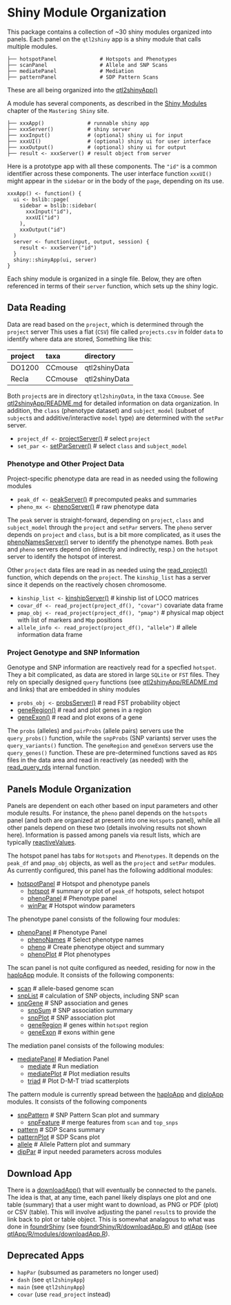 # Shiny Module Organization

This package contains a collection of ~30 shiny modules organized
into panels.
Each panel on the `qtl2shiny` app is a shiny module that calls multiple
modules.

```
├── hotspotPanel              # Hotspots and Phenotypes
├── scanPanel                 # Allele and SNP Scans
├── mediatePanel              # Mediation
├── patternPanel              # SDP Pattern Scans
```

These are all being organized into the
[qtl2shinyApp()](https://github.com/byandell-sysgen/qtl2shiny/blob/refactor/R/qtl2shinyApp.R)

A module has several components, as described in the
[Shiny Modules](https://mastering-shiny.org/scaling-modules.html)
chapter of the `Mastering Shiny` site.

```
├── xxxApp()              # runnable shiny app
├── xxxServer()           # shiny server
├── xxxInput()            # (optional) shiny ui for input
├── xxxUI()               # (optional) shiny ui for user interface
├── xxxOutput()           # (optional) shiny ui for output
├── result <- xxxServer() # result object from server
```

Here is a prototype app with all these components.
The `"id"` is a common identifier across these components.
The user interface function `xxxUI()` might appear in the `sidebar`
or in the body of the `page`, depending on its use.

```
xxxApp() <- function() {
  ui <- bslib::page(
    sidebar = bslib::sidebar(
      xxxInput("id"),
      xxxUI("id")
    ),
    xxxOutput("id")
  )
  server <- function(input, output, session) {
    result <- xxxServer("id")
  }
  shiny::shinyApp(ui, server)
}
```

Each shiny module is organized in a single file.
Below, they are often referenced in terms of their `server` function,
which sets up the shiny logic.

## Data Reading

Data are read based on the `project`, which is determined through the 
`project` server
This uses a flat (`CSV`) file called `projects.csv` in folder `data`
to identify where data are stored,
Something like this:

|project|taxa|directory|
|:------|:---|:--------|
|DO1200|CCmouse|qtl2shinyData|
|Recla|CCmouse|qtl2shinyData|

Both `project`s are in directory `qtl2shinyData`, in the taxa `CCmouse`.
See
[qtl2shinyApp/README.md](https://github.com/byandell-sysgen/qtl2shinyApp/blob/main/README.md)
for detailed information on data organization.
In addition, the 
`class` (phenotype dataset) and
`subject_model` (subset of `subject`s and additive/interactive `model` type)
are determined with the `setPar` server.

- `project_df <-` [projectServer()](https://github.com/byandell-sysgen/qtl2shiny/blob/refactor/R/projectApp.R) #
select `project`
- `set_par <-` [setParServer()](https://github.com/byandell-sysgen/qtl2shiny/blob/refactor/R/setParApp.R) #
select `class` and `subject_model`

### Phenotype and Other Project Data

Project-specific phenotype data are read in as needed using the following modules 

- `peak_df <-` [peakServer()](https://github.com/byandell-sysgen/qtl2shiny/blob/refactor/R/peakApp.R) #
precomputed peaks and summaries
- `pheno_mx <-` [phenoServer()](https://github.com/byandell-sysgen/qtl2shiny/blob/refactor/R/phenoApp.R) #
raw phenotype data

The `peak` server is straight-forward, depending on `project`, `class` and `subject_model`
through the `project` and `setPar` servers.
The `pheno` server depends on `project` and `class`, but is a bit more complicated, as it uses the
[phenoNamesServer()](https://github.com/byandell-sysgen/qtl2shiny/blob/refactor/R/phenoNamesApp.R)
server to identify the phenotype names.
Both `peak` and `pheno` servers depend on (directly and indirectly, resp.)
on the `hotspot` server to identify the hotspot of interest.

Other `project` data files are read in as needed using the
[read_project()](https://github.com/byandell-sysgen/qtl2shiny/blob/refactor/R/readproject.R)
function, which depends on the `project`.
The `kinship_list` has a server since it depends on the reactively chosen chromosome.

- `kinship_list <-` [kinshipServer()](https://github.com/byandell-sysgen/qtl2shiny/blob/refactor/R/kinshipApp.R) #
kinship list of LOCO matrices
- `covar_df <- read_project(project_df(), "covar")` 
covariate data frame
- `pmap_obj <- read_project(project_df(), "pmap")` #
physical map object with list of markers and `Mbp` positions
- `allele_info <- read_project(project_df(), "allele")` #
allele information data frame

### Project Genotype and SNP Information

Genotype and SNP information are reactively read for a specfied `hotspot`.
They a bit complicated, as data are stored in large `SQLite` or `FST` files.
They rely on specially designed `query` functions (see
[qtl2shinyApp/README.md](https://github.com/byandell-sysgen/qtl2shinyApp/blob/main/README.md)
and links) that are embedded in shiny modules

- `probs_obj <-` [probsServer()](https://github.com/byandell-sysgen/qtl2shiny/blob/refactor/R/probsApp.R) #
read FST probability object
- [geneRegion()](https://github.com/byandell-sysgen/qtl2shiny/blob/refactor/R/geneRegionApp.R) #
read and plot genes in a region
- [geneExon()](https://github.com/byandell-sysgen/qtl2shiny/blob/refactor/R/geneExonApp.R) #
read and plot exons of a gene

The `probs` (alleles) and `pairProbs` (allele pairs) servers use the
`query_probs()` function, while the
`snpProbs` (SNP variants) server uses the
`query_variants()` function.
The `geneRegion` and `geneExon` servers use the
`query_genes()` function.
These are pre-determined functions saved as `RDS` files in the
data area and read in reactively (as needed) with the
[read_query_rds](https://github.com/byandell-sysgen/qtl2shiny/blob/refactor/R/read_query_rds.R)
internal function.

## Panels Module Organization

Panels are dependent on each other based on input parameters
and other module results.
For instance, the `pheno` panel depends on the `hotspots` panel
(and both are organized at present into one `Hotspots` panel),
while all other panels depend on these two
(details involving results not shown here).
Information is passed among panels via result lists,
which are typically
[reactiveValues](https://mastering-shiny.org/reactivity-objects.html).

The hotspot panel has tabs for `Hotspots` and `Phenotypes`.
It depends on the `peak_df` and `pmap_obj` objects, as well as the
`project` and `setPar` modules.
As currently configured, this panel has the following additional modules:

- [hotspotPanel](https://github.com/byandell-sysgen/qtl2shiny/blob/refactor/R/hotspotPanelApp.R) #
Hotspot and phenotype panels
  - [hotspot](https://github.com/byandell-sysgen/qtl2shiny/blob/refactor/R/hotspotApp.R) #
summary or plot of `peak_df` hotspots, select hotspot
  - [phenoPanel](https://github.com/byandell-sysgen/qtl2shiny/blob/refactor/R/phenoPanelApp.R) #
Phenotype panel
  - [winPar](https://github.com/byandell-sysgen/qtl2shiny/blob/refactor/R/winParApp.R) #
Hotspot window parameters
  
The phenotype panel consists of the following four modules:

- [phenoPanel](https://github.com/byandell-sysgen/qtl2shiny/blob/refactor/R/phenoPanelApp.R) #
Phenotype Panel
  - [phenoNames](https://github.com/byandell-sysgen/qtl2shiny/blob/refactor/R/phenoNamesApp.R) #
Select phenotype names
  - [pheno](https://github.com/byandell-sysgen/qtl2shiny/blob/refactor/R/phenoApp.R) #
Create phenotype object and summary
  - [phenoPlot](https://github.com/byandell-sysgen/qtl2shiny/blob/refactor/R/phenoPlotApp.R) #
Plot phenotypes

The scan panel is not quite configured as needed,
residing for now in the
[haploApp](https://github.com/byandell-sysgen/qtl2shiny/blob/refactor/R/haploApp.R)
module.
It consists of the following components:

- [scan](https://github.com/byandell-sysgen/qtl2shiny/blob/refactor/R/scanApp.R) #
allele-based genome scan
- [snpList](https://github.com/byandell-sysgen/qtl2shiny/blob/refactor/R/snpListApp.R) #
calculation of SNP objects, including SNP scan
- [snpGene](https://github.com/byandell-sysgen/qtl2shiny/blob/refactor/R/snpGeneApp.R) #
SNP association and genes
  - [snpSum](https://github.com/byandell-sysgen/qtl2shiny/blob/refactor/R/snpSumApp.R) #
SNP association summary
  - [snpPlot](https://github.com/byandell-sysgen/qtl2shiny/blob/refactor/R/snpPlotApp.R) #
SNP association plot
  - [geneRegion](https://github.com/byandell-sysgen/qtl2shiny/blob/refactor/R/geneRegionApp.R) #
genes within `hotspot` region
  - [geneExon](https://github.com/byandell-sysgen/qtl2shiny/blob/refactor/R/geneExonApp.R) #
exons within gene

The mediation panel consists of the following modules:

- [mediatePanel](https://github.com/byandell-sysgen/qtl2shiny/blob/refactor/R/phenoPanelApp.R) #
Mediation Panel
  - [mediate](https://github.com/byandell-sysgen/qtl2shiny/blob/refactor/R/phenoNamesApp.R) #
Run mediation
  - [mediatePlot](https://github.com/byandell-sysgen/qtl2shiny/blob/refactor/R/phenoApp.R) #
Plot mediation results
  - [triad](https://github.com/byandell-sysgen/qtl2shiny/blob/refactor/R/triadApp.R) #
Plot D-M-T triad scatterplots

The pattern module is currently spread between the
[haploApp](https://github.com/byandell-sysgen/qtl2shiny/blob/refactor/R/haploApp.R)
and
[diploApp](https://github.com/byandell-sysgen/qtl2shiny/blob/refactor/R/diploApp.R)
modules.
It consists of the following components

- [snpPattern](https://github.com/byandell-sysgen/qtl2shiny/blob/refactor/R/snpPatternApp.R) #
SNP Pattern Scan plot and summary
  - [snpFeature](https://github.com/byandell-sysgen/qtl2shiny/blob/refactor/R/snpFeatureApp.R) #
merge features from `scan` and `top_snps`
- [pattern](https://github.com/byandell-sysgen/qtl2shiny/blob/refactor/R/patternApp.R) #
SDP Scans summary
- [patternPlot](https://github.com/byandell-sysgen/qtl2shiny/blob/refactor/R/patternPlotApp.R) #
SDP Scans plot
- [allele](https://github.com/byandell-sysgen/qtl2shiny/blob/refactor/R/alleleApp.R) #
Allele Pattern plot and summary
- [dipPar](https://github.com/byandell-sysgen/qtl2shiny/blob/refactor/R/dipParApp.R) #
input needed parameters across modules

## Download App

There is a
[downloadApp()](https://github.com/byandell-sysgen/qtl2shiny/blob/refactor/R/downloadApp.R)
that will eventually be connected to the panels.
The idea is that, at any time, each panel likely displays one plot
and one table (summary) that a user might want to download,
as PNG or PDF (plot) or CSV (table).
This will involve adjusting the panel `result`s to provide the
link back to plot or table object.
This is somewhat analagous to what was done in
[foundrShiny](https://github.com/AttieLab-Systems-Genetics/foundrShiny)
(see [foundrShiny/R/downloadApp.R](https://github.com/AttieLab-Systems-Genetics/foundrShiny/blob/main/R/downloadApp.R))
and
[qtlApp](https://github.com/AttieLab-Systems-Genetics/qtlApp)
(see [qtlApp/R/modules/downloadApp.R](https://github.com/AttieLab-Systems-Genetics/qtlApp/blob/refactor/fs-reorg/R/modules/downloadApp.R)).

## Deprecated Apps

- `hapPar` (subsumed as parameters no longer used)
- `dash` (see `qtl2shinyApp`)
- `main` (see `qtl2shinyApp`)
- `covar` (use `read_project` instead)
